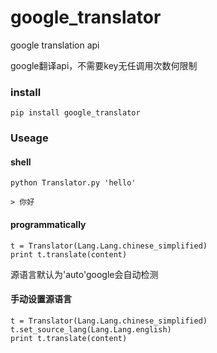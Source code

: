 # google_translator

google translation api

google翻译api，不需要key无任调用次数何限制

### install

```
pip install google_translator
```

### Useage
#### shell
```
python Translator.py 'hello'
	
> 你好 
```
#### programmatically

```
t = Translator(Lang.Lang.chinese_simplified)
print t.translate(content)
```

源语言默认为'auto'google会自动检测

#### 手动设置源语言

```
t = Translator(Lang.Lang.chinese_simplified)
t.set_source_lang(Lang.Lang.english)
print t.translate(content)
```